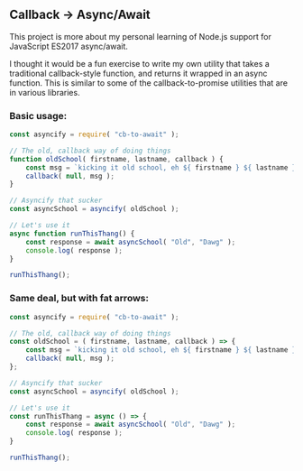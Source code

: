 ## Callback -> Async/Await

This project is more about my personal learning of Node.js support for JavaScript ES2017 async/await.

I thought it would be a fun exercise to write my own utility that takes a traditional callback-style function, and returns it wrapped in an async function. This is similar to some of the callback-to-promise utilities that are in various libraries.

### Basic usage:

```javascript
const asyncify = require( "cb-to-await" );

// The old, callback way of doing things
function oldSchool( firstname, lastname, callback ) {
	const msg = `kicking it old school, eh ${ firstname } ${ lastname }?`;
	callback( null, msg );
}

// Asyncify that sucker
const asyncSchool = asyncify( oldSchool );

// Let's use it
async function runThisThang() {
	const response = await asyncSchool( "Old", "Dawg" );
	console.log( response );
}

runThisThang();
```

### Same deal, but with fat arrows:

```javascript
const asyncify = require( "cb-to-await" );

// The old, callback way of doing things
const oldSchool = ( firstname, lastname, callback ) => {
	const msg = `kicking it old school, eh ${ firstname } ${ lastname }?`;
	callback( null, msg );
};

// Asyncify that sucker
const asyncSchool = asyncify( oldSchool );

// Let's use it
const runThisThang = async () => {
	const response = await asyncSchool( "Old", "Dawg" );
	console.log( response );
}

runThisThang();
```